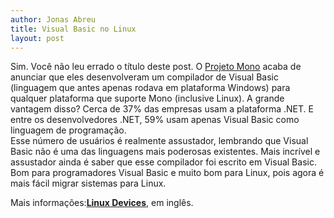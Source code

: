 ```yaml
---
author: Jonas Abreu
title: Visual Basic no Linux
layout: post
---
```

Sim. Você não leu errado o título deste post. O [Projeto Mono][1] acaba de anunciar que eles desenvolveram um compilador de Visual Basic (linguagem que antes apenas rodava em plataforma Windows) para qualquer plataforma que suporte Mono (inclusive Linux). A grande vantagem disso? Cerca de 37% das empresas usam a plataforma .NET. E entre os desenvolvedores .NET, 59% usam apenas Visual Basic como linguagem de programação.  
Esse número de usuários é realmente assustador, lembrando que Visual Basic não é uma das linguagens mais poderosas existentes. Mais incrível e assustador ainda é saber que esse compilador foi escrito em Visual Basic.  
Bom para programadores Visual Basic e muito bom para Linux, pois agora é mais fácil migrar sistemas para Linux.

Mais informações:**[Linux Devices][2]**, em inglês. 

[1]: http://www.mono-project.com
[2]: http://www.linuxdevices.com/news/NS9725385854.html
